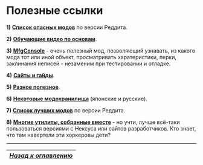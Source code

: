 # Полезные ссылки

**1)** [**Список опасных модов**](https://www.reddit.com/r/skyrimmods/wiki/dangerous_mods_masterlist) по версии Реддита.

**2)** [**Обучающие видео по основам**](../00_Resources/01_Обучение_основам.md).

**3)** [**MfgConsole**](http://www.nexusmods.com/skyrim/mods/44596/) - очень полезный мод, позволяющий узнавать, из какого мода тот или иной объект, просматривать харатеристики, перки, заклинания неписей - незаменим при тестировании и отладке.

**4)** [**Сайты и гайды**](../00_Resources/02_Сайты_и_гайды.md).

**5)** [**Разное полезное**](../00_Resources/03_Разное_полезное.md).

**6)** [**Некоторые модохранилища**](../00_Resources/04_Модохранилища.md) (японские и русские).

**7)** [**Список лучших модов**](https://www.reddit.com/r/skyrimmods/wiki/best_mods_for) по версии Реддита.

**8)** [**Многие утилиты, собранные вместе**](http://gamer-mods.ru/load/tes_v_skyrim/instrumentarij/59) - но учти, лучше всё-таки пользоваться версиями с Нексуса или сайтов разработчиков. Кто знает, что там навертели эти хоркеровы дети?

------

|[*Назад к оглавлению*](../01_Оглавление.md)|
|:---:|
